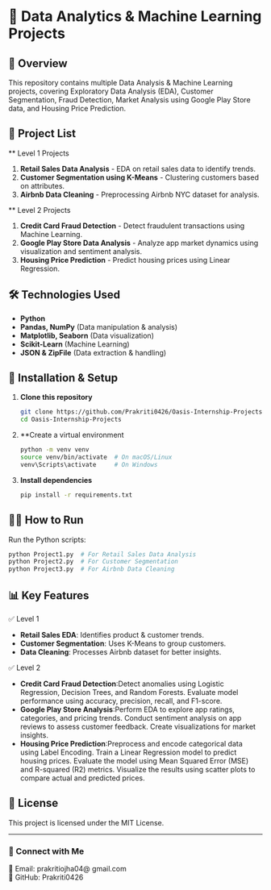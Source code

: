 ﻿# 🚀 Data Analytics & Machine Learning Projects

## 📌 Overview
This repository contains multiple Data Analysis & Machine Learning projects, covering Exploratory Data Analysis (EDA), Customer Segmentation, Fraud Detection, Market Analysis using Google Play Store data, and Housing Price Prediction.

## 📂 Project List

** Level 1 Projects
1. **Retail Sales Data Analysis** - EDA on retail sales data to identify trends.
2. **Customer Segmentation using K-Means** - Clustering customers based on attributes.
3. **Airbnb Data Cleaning** - Preprocessing Airbnb NYC dataset for analysis.


** Level 2 Projects
1. **Credit Card Fraud Detection** - Detect fraudulent transactions using Machine Learning.
2. **Google Play Store Data Analysis** - Analyze app market dynamics using visualization and sentiment analysis.
3. **Housing Price Prediction** - Predict housing prices using Linear Regression.

## 🛠️ Technologies Used
- **Python**
- **Pandas, NumPy** (Data manipulation & analysis)
- **Matplotlib, Seaborn** (Data visualization)
- **Scikit-Learn** (Machine Learning)
- **JSON & ZipFile** (Data extraction & handling)

## 🚀 Installation & Setup
1. **Clone this repository**
   ```bash
   git clone https://github.com/Prakriti0426/Oasis-Internship-Projects.git
   cd Oasis-Internship-Projects
   ```
2. **Create a virtual environment
   ```bash
   python -m venv venv
   source venv/bin/activate  # On macOS/Linux
   venv\Scripts\activate     # On Windows
   ```
3. **Install dependencies**
   ```bash
   pip install -r requirements.txt
   ```

## 🏃‍♂️ How to Run
Run the Python scripts:
```bash
python Project1.py  # For Retail Sales Data Analysis
python Project2.py  # For Customer Segmentation
python Project3.py  # For Airbnb Data Cleaning
```

## 📊 Key Features
✅ Level 1
- **Retail Sales EDA**: Identifies product & customer trends.
- **Customer Segmentation**: Uses K-Means to group customers.
- **Data Cleaning**: Processes Airbnb dataset for better insights.
  
✅ Level 2
- **Credit Card Fraud Detection**:Detect anomalies using Logistic Regression, Decision Trees, and Random Forests.
   Evaluate model performance using accuracy, precision, recall, and F1-score.
- **Google Play Store Analysis**:Perform EDA to explore app ratings, categories, and pricing trends.
   Conduct sentiment analysis on app reviews to assess customer feedback.
   Create visualizations for market insights.
- **Housing Price Prediction**:Preprocess and encode categorical data using Label Encoding.
   Train a Linear Regression model to predict housing prices.
   Evaluate the model using Mean Squared Error (MSE) and R-squared (R2) metrics.
   Visualize the results using scatter plots to compare actual and predicted prices.



## 📜 License
This project is licensed under the MIT License.

---

### 🔗 Connect with Me
📩 Email: prakritiojha04@   gmail.com  
🔗 GitHub: Prakriti0426  
